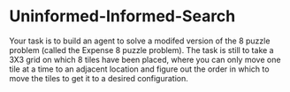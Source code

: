 # Uninformed-Informed-Search
Your task is to build an agent to solve a modifed version of the 8 puzzle problem (called the Expense 8 puzzle problem). The task is still to take a 3X3 grid on which 8 tiles have been placed, where you can only move one tile at a time to an adjacent location and figure out the order in which to move the tiles to get it to a desired configuration. 
